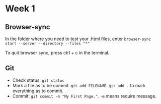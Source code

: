 # Week 1
## Browser-sync
In the folder where you need to test your .html files, enter `browser-sync start --server --directory --files "*"`

To quit browser sync, press ctrl + c in the terminal.

## Git

* Check status: `git status`
* Mark a file as to be commit: `git add FILENAME`. `git add .` to mark everything as to commit.
* Commit: `git commit -m "My First Page."`. `-m` means require message.

